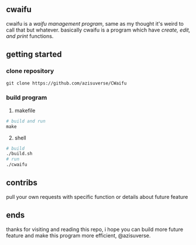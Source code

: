 ## cwaifu
cwaifu is a *waifu management program*, same as my thought it's weird to call that but whatever.
basically cwaifu is a program which have *create, edit, and print* functions.

## getting started
### clone repository

```git
git clone https://github.com/azisuverse/CWaifu
```

### build program
1. makefile

```Makefile
# build and run
make
```

2. shell

```sh
# build
./build.sh
# run
./cwaifu
```

## contribs
pull your own requests with specific function or details about future feature


## ends
thanks for visiting and reading this repo, i hope you can build more future feature and make this program more efficient, @azisuverse.
